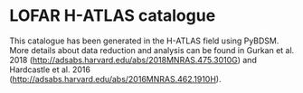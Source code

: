 # LOFAR H-ATLAS catalogue

This catalogue has been generated in the H-ATLAS field using PyBDSM. More details about data reduction and analysis can be found in Gurkan et al. 2018 (http://adsabs.harvard.edu/abs/2018MNRAS.475.3010G) and Hardcastle et al. 2016 (http://adsabs.harvard.edu/abs/2016MNRAS.462.1910H).
